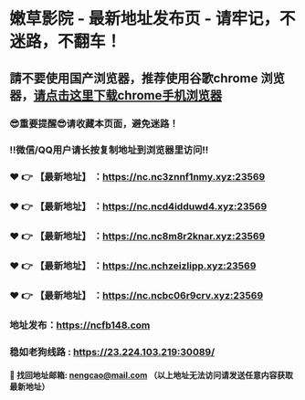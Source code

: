 # 嫩草影院 - 最新地址发布页 - 请牢记，不迷路，不翻车！

## 請不要使用国产浏览器，推荐使用谷歌chrome 浏览器，<a href = "https://www.google.cn/chrome/">请点击这里下载chrome手机浏览器</a>

### :sunglasses:重要提醒:sunglasses:请收藏本页面，避免迷路！
### ‼️微信/QQ用户请长按复制地址到浏览器里访问‼️

### :heart: :point_right: 【最新地址】 ：https://nc.nc3znnf1nmy.xyz:23569
### :heart: :point_right: 【最新地址】 ：https://nc.ncd4idduwd4.xyz:23569
### :heart: :point_right: 【最新地址】 ：https://nc.nc8m8r2knar.xyz:23569
### :heart: :point_right: 【最新地址】 ：https://nc.nchzeizlipp.xyz:23569
### :heart: :point_right: 【最新地址】 ：https://nc.ncbc06r9crv.xyz:23569

### 地址发布：https://ncfb148.com
### 稳如老狗线路 : https://23.224.103.219:30089/

#### :e-mail: __找回地址邮箱: nengcao@mail.com （以上地址无法访问请发送任意内容获取最新地址）__

